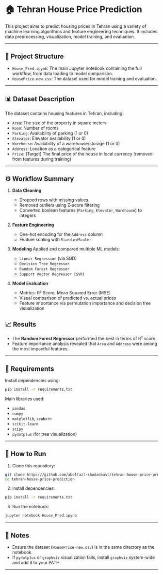 # 🏠 Tehran House Price Prediction

This project aims to predict housing prices in Tehran using a variety of machine learning algorithms and feature engineering techniques. It includes data preprocessing, visualization, model training, and evaluation.

---

## 📂 Project Structure

- `House_Pred.ipynb`: The main Jupyter notebook containing the full workflow, from data loading to model comparison.
- `HousePrice-new.csv`: The dataset used for model training and evaluation.

---

## 📊 Dataset Description

The dataset contains housing features in Tehran, including:

- `Area`: The size of the property in square meters
- `Room`: Number of rooms
- `Parking`: Availability of parking (1 or 0)
- `Elevator`: Elevator availability (1 or 0)
- `Warehouse`: Availability of a warehouse/storage (1 or 0)
- `Address`: Location as a categorical feature
- `Price`: (Target) The final price of the house in local currency (removed from features during training)

---

## ⚙️ Workflow Summary

1. **Data Cleaning**
   - Dropped rows with missing values
   - Removed outliers using Z-score filtering
   - Converted boolean features (`Parking`, `Elevator`, `Warehouse`) to integers

2. **Feature Engineering**
   - One-hot encoding for the `Address` column
   - Feature scaling with `StandardScaler`

3. **Modeling**
   Applied and compared multiple ML models:
   - `Linear Regression` (via SGD)
   - `Decision Tree Regressor`
   - `Random Forest Regressor`
   - `Support Vector Regressor (SVR)`

4. **Model Evaluation**
   - Metrics: R² Score, Mean Squared Error (MSE)
   - Visual comparison of predicted vs. actual prices
   - Feature importance via permutation importance and decision tree visualization


## 📈 Results

- The **Random Forest Regressor** performed the best in terms of R² score.
- Feature importance analysis revealed that `Area` and `Address` were among the most impactful features.

---

## 📌 Requirements

Install dependencies using:

```bash
pip install -r requirements.txt
````

Main libraries used:

* `pandas`
* `numpy`
* `matplotlib`, `seaborn`
* `scikit-learn`
* `scipy`
* `pydotplus` (for tree visualization)

---

## 🚀 How to Run

1. Clone this repository:

```bash
git clone https://github.com/abolfazl-khodadoust/tehran-house-price-prediction.git
cd tehran-house-price-prediction
```

2. Install dependencies:

```bash
pip install -r requirements.txt
```

3. Run the notebook:

```bash
jupyter notebook House_Pred.ipynb
```

---

## 📌 Notes

* Ensure the dataset (`HousePrice-new.csv`) is in the same directory as the notebook.
* If `pydotplus` or `graphviz` visualization fails, install `graphviz` system-wide and add it to your PATH.

---
